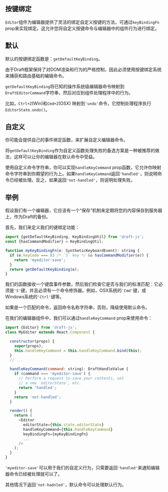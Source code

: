 ## 按键绑定

`Editor`组件为编辑器提供了灵活的绑定自定义按键的方法，可通过`keyBindingFn` prop来实现绑定。这允许您将自定义按键命令与编辑器中的组件行为进行绑定。

## 默认

默认的按键绑定函数是：`getDefaultKeyBinding`。

由于Draft框架保持了对DOM渲染和行为的严格控制，因此必须使用按键绑定系统来捕获和路由基础的编辑命令。

`getDefaultKeyBinding`将已知的操作系统级编辑器命令映射到`DraftEditorCommand`字符串，然后对应到组件处理程序中的行为。

比如，`Ctrl+Z`\(Win\)和`Cmd+Z`\(OSX\) 映射到`'undo'`命令，它控制处理程序执行`EditorState.undo()`。

## 自定义

你可能会提供自己的事件绑定函数，来扩展自定义编辑器命令。

将`getDefaultKeyBinding`作为自定义函数处理失败的备选方案是一种被推荐的做法，这样可以让你的编辑器在默认命令中受益。

使用自定义命令字符串，你可以实现`handleKeyCommand` prop函数，它允许你映射命令字符串到你期望的行为上。如果`handleKeyCommand`返回`'handled'`，则说明命令已经被处理。反之，如果返回`'not-handled'`，则说明处理失败。

## 举例

假设我们有一个编辑器，它应该有一个“保存”机制来定期将您的内容保存到服务器上，作为Draft的备份。

首先，我们来定义我们的键绑定功能：

```js
import {getDefaultKeyBinding, KeyBindingUtil} from 'draft-js';
const {hasCommandModifier} = KeyBindingUtil;

function myKeyBindingFn(e: SyntheticKeyboardEvent): string {
  if (e.keyCode === 83 /* `S` key */ && hasCommandModifier(e)) {
    return 'myeditor-save';
  }
  return getDefaultKeyBinding(e);
}
```

我们的函数接收一个键盘事件参数，然后我们检查它是否与我们的标准匹配：它必须是`'S'`键，并且必须有一个命令修饰器。例如，OSX系统的`'Cmd'`键，或Windows系统的`'Ctrl'`键等。

如果是一个匹配的命令，返回命令名称字符串，否则，降级使用默认命令。

在我们的编辑器组件中，我们可以通过`handleKeyCommand` prop来使用命令：

```js
import {Editor} from 'draft-js';
class MyEditor extends React.Component {

  constructor(props) {
    super(props);
    this.handleKeyCommand = this.handleKeyCommand.bind(this);
  }
  // ...

  handleKeyCommand(command: string): DraftHandleValue {
    if (command === 'myeditor-save') {
      // Perform a request to save your contents, set
      // a new `editorState`, etc.
      return 'handled';
    }
    return 'not-handled';
  }

  render() {
    return (
      <Editor
        editorState={this.state.editorState}
        handleKeyCommand={this.handleKeyCommand}
        keyBindingFn={myKeyBindingFn}
        ...
      />
    );
  }
}
```

`'myeditor-save'`可以用于我们的自定义行为，只需要返回`'handled'`来通知编辑器命令已经被处理就可以了。

其他情况下返回`'not-hadnled'`，默认命令可以处理默认行为。

